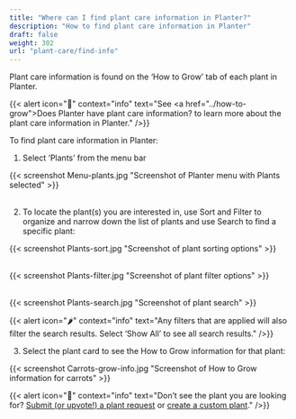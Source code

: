 ```yaml
---
title: "Where can I find plant care information in Planter?"
description: "How to find plant care information in Planter"
draft: false
weight: 302
url: "plant-care/find-info"
---
```


Plant care information is found on the ‘How to Grow’ tab of each plant in Planter.

{{< alert icon="🌿" context="info" text="See <a href=\"../how-to-grow\">Does Planter have plant care information?</a> to learn more about the plant care information in Planter." />}}

To find plant care information in Planter:
1. Select ‘Plants’ from the menu bar

{{< screenshot Menu-plants.jpg "Screenshot of Planter menu with Plants selected" >}}<br /><br />

2. To locate the plant(s) you are interested in, use Sort and Filter to organize and narrow down the list of plants and use Search to find a specific plant:

{{< screenshot Plants-sort.jpg "Screenshot of plant sorting options" >}}<br /><br />

{{< screenshot Plants-filter.jpg "Screenshot of plant filter options" >}}<br /><br />

{{< screenshot Plants-search.jpg "Screenshot of plant search" >}}

{{< alert icon="🌶️" context="info" text="Any filters that are applied will also filter the search results. Select ‘Show All’ to see all search results." />}}

3. Select the plant card to see the How to Grow information for that plant:

{{< screenshot Carrots-grow-info.jpg "Screenshot of How to Grow information for carrots" >}}

{{< alert icon="🥕" context="info" text="Don’t see the plant you are looking for? <a href=https://planter.garden/requests>Submit (or upvote!) a plant request</a> or <a href="/add-plants/customization#creating-custom-plants\">create a custom plant</a>." />}}

